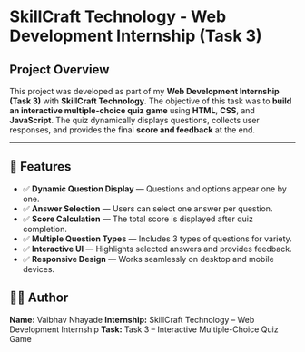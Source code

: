 # SkillCraft Technology - Web Development Internship (Task 3)

## Project Overview

This project was developed as part of my **Web Development Internship (Task 3)** with **SkillCraft Technology**.
The objective of this task was to **build an interactive multiple-choice quiz game** using **HTML**, **CSS**, and **JavaScript**.
The quiz dynamically displays questions, collects user responses, and provides the final **score and feedback** at the end.

---

## 🚀 Features

* ✅ **Dynamic Question Display** — Questions and options appear one by one.
* ✅ **Answer Selection** — Users can select one answer per question.
* ✅ **Score Calculation** — The total score is displayed after quiz completion.
* ✅ **Multiple Question Types** — Includes 3 types of questions for variety.
* ✅ **Interactive UI** — Highlights selected answers and provides feedback.
* ✅ **Responsive Design** — Works seamlessly on desktop and mobile devices.


## 👨‍💻 Author

**Name:** Vaibhav Nhayade
**Internship:** SkillCraft Technology – Web Development Internship
**Task:** Task 3 – Interactive Multiple-Choice Quiz Game

